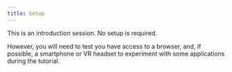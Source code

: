 ```yaml
---
title: Setup
---
```


This is an introduction session. No setup is required.

However, you will need to test you have access to a browser,
and, if possible, a smartphone or VR headset to experiment with some 
applications during the tutorial.
